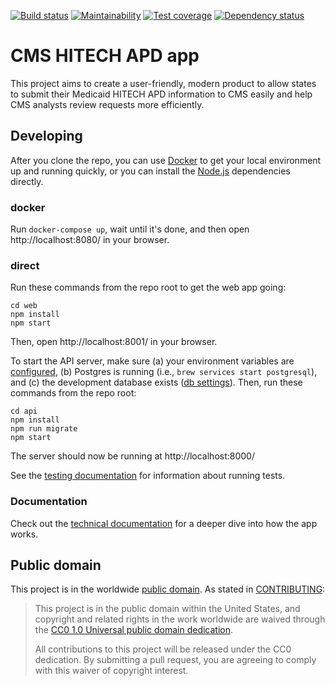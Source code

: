 [![Build status](https://img.shields.io/circleci/project/github/18F/cms-hitech-apd.svg)](https://circleci.com/gh/18F/workflows/cms-hitech-apd)
[![Maintainability](https://img.shields.io/codeclimate/maintainability/18F/cms-hitech-apd.svg)](https://codeclimate.com/github/18F/cms-hitech-apd/maintainability)
[![Test coverage](https://img.shields.io/codecov/c/github/18F/cms-hitech-apd.svg)](https://codecov.io/gh/18F/cms-hitech-apd)
[![Dependency status](https://img.shields.io/gemnasium/18F/cms-hitech-apd.svg)](https://gemnasium.com/github.com/18F/cms-hitech-apd)

# CMS HITECH APD app

This project aims to create a user-friendly, modern product to allow states to
submit their Medicaid HITECH APD information to CMS easily and help CMS analysts
review requests more efficiently.

## Developing

After you clone the repo, you can use [Docker](https://www.docker.com/) to get
your local environment up and running quickly, or you can install the
[Node.js](https://nodejs.org) dependencies directly.

### docker

Run `docker-compose up`, wait until it's done, and then open
http://localhost:8080/ in your browser.

### direct

Run these commands from the repo root to get the web app going:

```
cd web
npm install
npm start
```

Then, open http://localhost:8001/ in your browser.

To start the API server, make sure (a) your environment variables are
[configured](docs/api-configuration.md), (b) Postgres is running (i.e., `brew services start postgresql`), and (c) the development database exists
([db settings](api/knexfile.js)). Then, run these commands from the repo root:

```
cd api
npm install
npm run migrate
npm start
```

The server should now be running at http://localhost:8000/

See the [testing documentation](docs/testing.md) for information about running tests.

### Documentation

Check out the [technical documentation](docs/index.md) for a deeper dive into
how the app works.

## Public domain

This project is in the worldwide [public domain](LICENSE.md). As stated in
[CONTRIBUTING](CONTRIBUTING.md):

> This project is in the public domain within the United States, and copyright
> and related rights in the work worldwide are waived through the
> [CC0 1.0 Universal public domain dedication](https://creativecommons.org/publicdomain/zero/1.0/).
>
> All contributions to this project will be released under the CC0 dedication.
> By submitting a pull request, you are agreeing to comply with this waiver of
> copyright interest.
